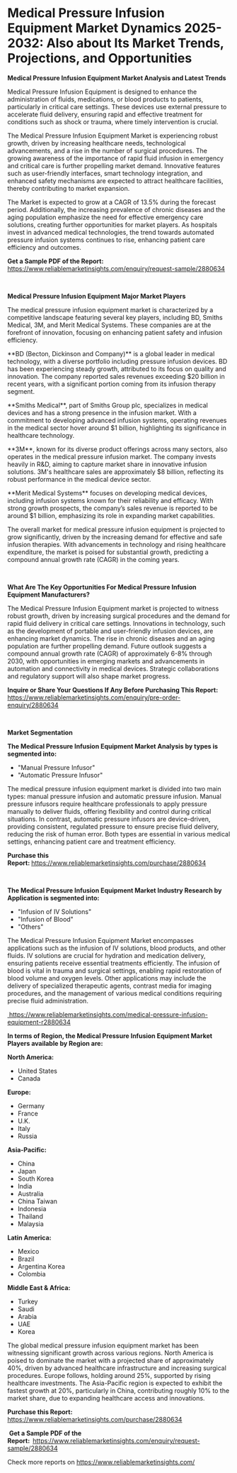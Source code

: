 <p><h1>Medical Pressure Infusion Equipment Market Dynamics 2025-2032: Also about Its Market Trends, Projections, and Opportunities</h1></p><p><strong>Medical Pressure Infusion Equipment Market Analysis and Latest Trends</strong></p>
<p><p>Medical Pressure Infusion Equipment is designed to enhance the administration of fluids, medications, or blood products to patients, particularly in critical care settings. These devices use external pressure to accelerate fluid delivery, ensuring rapid and effective treatment for conditions such as shock or trauma, where timely intervention is crucial.</p><p>The Medical Pressure Infusion Equipment Market is experiencing robust growth, driven by increasing healthcare needs, technological advancements, and a rise in the number of surgical procedures. The growing awareness of the importance of rapid fluid infusion in emergency and critical care is further propelling market demand. Innovative features such as user-friendly interfaces, smart technology integration, and enhanced safety mechanisms are expected to attract healthcare facilities, thereby contributing to market expansion.</p><p>The Market is expected to grow at a CAGR of 13.5% during the forecast period. Additionally, the increasing prevalence of chronic diseases and the aging population emphasize the need for effective emergency care solutions, creating further opportunities for market players. As hospitals invest in advanced medical technologies, the trend towards automated pressure infusion systems continues to rise, enhancing patient care efficiency and outcomes.</p></p>
<p><strong>Get a Sample PDF of the Report:&nbsp;</strong> <a href="https://www.reliablemarketinsights.com/enquiry/request-sample/2880634?utm_campaign=1948&utm_medium=2&utm_source=Github&utm_content=ia&utm_term=12032025&utm_id=medical-pressure-infusion-equipment">https://www.reliablemarketinsights.com/enquiry/request-sample/2880634</a></p>
<p>&nbsp;</p>
<p><strong>Medical Pressure Infusion Equipment Major Market Players</strong></p>
<p><p>The medical pressure infusion equipment market is characterized by a competitive landscape featuring several key players, including BD, Smiths Medical, 3M, and Merit Medical Systems. These companies are at the forefront of innovation, focusing on enhancing patient safety and infusion efficiency.</p><p>**BD (Becton, Dickinson and Company)** is a global leader in medical technology, with a diverse portfolio including pressure infusion devices. BD has been experiencing steady growth, attributed to its focus on quality and innovation. The company reported sales revenues exceeding $20 billion in recent years, with a significant portion coming from its infusion therapy segment.</p><p>**Smiths Medical**, part of Smiths Group plc, specializes in medical devices and has a strong presence in the infusion market. With a commitment to developing advanced infusion systems, operating revenues in the medical sector hover around $1 billion, highlighting its significance in healthcare technology.</p><p>**3M**, known for its diverse product offerings across many sectors, also operates in the medical pressure infusion market. The company invests heavily in R&D, aiming to capture market share in innovative infusion solutions. 3M's healthcare sales are approximately $8 billion, reflecting its robust performance in the medical device sector.</p><p>**Merit Medical Systems** focuses on developing medical devices, including infusion systems known for their reliability and efficacy. With strong growth prospects, the company’s sales revenue is reported to be around $1 billion, emphasizing its role in expanding market capabilities.</p><p>The overall market for medical pressure infusion equipment is projected to grow significantly, driven by the increasing demand for effective and safe infusion therapies. With advancements in technology and rising healthcare expenditure, the market is poised for substantial growth, predicting a compound annual growth rate (CAGR) in the coming years.</p></p>
<p>&nbsp;</p>
<p><strong>What Are The Key Opportunities For Medical Pressure Infusion Equipment Manufacturers?</strong></p>
<p><p>The Medical Pressure Infusion Equipment market is projected to witness robust growth, driven by increasing surgical procedures and the demand for rapid fluid delivery in critical care settings. Innovations in technology, such as the development of portable and user-friendly infusion devices, are enhancing market dynamics. The rise in chronic diseases and an aging population are further propelling demand. Future outlook suggests a compound annual growth rate (CAGR) of approximately 6-8% through 2030, with opportunities in emerging markets and advancements in automation and connectivity in medical devices. Strategic collaborations and regulatory support will also shape market progress.</p></p>
<p><strong>Inquire or Share Your Questions If Any Before Purchasing This Report:</strong> <a href="https://www.reliablemarketinsights.com/enquiry/pre-order-enquiry/2880634?utm_campaign=1948&utm_medium=2&utm_source=Github&utm_content=ia&utm_term=12032025&utm_id=medical-pressure-infusion-equipment">https://www.reliablemarketinsights.com/enquiry/pre-order-enquiry/2880634</a></p>
<p>&nbsp;</p>
<p><strong>Market Segmentation</strong></p>
<p><strong>The Medical Pressure Infusion Equipment Market Analysis by types is segmented into:</strong></p>
<p><ul><li>"Manual Pressure Infusor"</li><li>"Automatic Pressure Infusor"</li></ul></p>
<p><p>The medical pressure infusion equipment market is divided into two main types: manual pressure infusion and automatic pressure infusion. Manual pressure infusors require healthcare professionals to apply pressure manually to deliver fluids, offering flexibility and control during critical situations. In contrast, automatic pressure infusors are device-driven, providing consistent, regulated pressure to ensure precise fluid delivery, reducing the risk of human error. Both types are essential in various medical settings, enhancing patient care and treatment efficiency.</p></p>
<p><strong>Purchase this Report:&nbsp;</strong><a href="https://www.reliablemarketinsights.com/purchase/2880634?utm_campaign=1948&utm_medium=2&utm_source=Github&utm_content=ia&utm_term=12032025&utm_id=medical-pressure-infusion-equipment">https://www.reliablemarketinsights.com/purchase/2880634</a></p>
<p>&nbsp;</p>
<p><strong>The Medical Pressure Infusion Equipment Market Industry Research by Application is segmented into:</strong></p>
<p><ul><li>"Infusion of IV Solutions"</li><li>"Infusion of Blood"</li><li>"Others"</li></ul></p>
<p><p>The Medical Pressure Infusion Equipment Market encompasses applications such as the infusion of IV solutions, blood products, and other fluids. IV solutions are crucial for hydration and medication delivery, ensuring patients receive essential treatments efficiently. The infusion of blood is vital in trauma and surgical settings, enabling rapid restoration of blood volume and oxygen levels. Other applications may include the delivery of specialized therapeutic agents, contrast media for imaging procedures, and the management of various medical conditions requiring precise fluid administration.</p></p>
<p><a href="https://www.reliablemarketinsights.com/medical-pressure-infusion-equipment-r2880634?utm_campaign=1948&utm_medium=2&utm_source=Github&utm_content=ia&utm_term=12032025&utm_id=medical-pressure-infusion-equipment">&nbsp;https://www.reliablemarketinsights.com/medical-pressure-infusion-equipment-r2880634</a></p>
<p><strong>In terms of Region, the Medical Pressure Infusion Equipment Market Players available by Region are:</strong></p>
<p>
    <p> <strong> North America: </strong>
        <ul>
            <li>United States</li>
            <li>Canada</li>
        </ul>
        </p> 
    <p> <strong> Europe: </strong>
        <ul>
            <li>Germany</li>
            <li>France</li>
            <li>U.K.</li>
            <li>Italy</li>
            <li>Russia</li>
        </ul>
        </p> 
    <p> <strong> Asia-Pacific: </strong>
        <ul>
            <li>China</li>
            <li>Japan</li>
            <li>South Korea</li>
            <li>India</li>
            <li>Australia</li>
            <li>China Taiwan</li>
            <li>Indonesia</li>
            <li>Thailand</li>
            <li>Malaysia</li>
        </ul>
        </p> 
    <p> <strong> Latin America: </strong>
        <ul>
            <li>Mexico</li>
            <li>Brazil</li>
            <li>Argentina Korea</li>
            <li>Colombia</li>
        </ul>
        </p> 
    <p> <strong> Middle East & Africa: </strong>
        <ul>
            <li>Turkey</li>
            <li>Saudi</li>
            <li>Arabia</li>
            <li>UAE</li>
            <li>Korea</li>
        </ul>
    </p>
    </p>
<p><p>The global medical pressure infusion equipment market has been witnessing significant growth across various regions. North America is poised to dominate the market with a projected share of approximately 40%, driven by advanced healthcare infrastructure and increasing surgical procedures. Europe follows, holding around 25%, supported by rising healthcare investments. The Asia-Pacific region is expected to exhibit the fastest growth at 20%, particularly in China, contributing roughly 10% to the market share, due to expanding healthcare access and innovations.</p></p>
<p><strong>Purchase this Report: </strong><a href="https://www.reliablemarketinsights.com/purchase/2880634?utm_campaign=1948&utm_medium=2&utm_source=Github&utm_content=ia&utm_term=12032025&utm_id=medical-pressure-infusion-equipment">https://www.reliablemarketinsights.com/purchase/2880634</a></p>
<p>&nbsp;<strong>Get a Sample PDF of the Report:&nbsp;&nbsp;</strong><a href="https://www.reliablemarketinsights.com/enquiry/request-sample/2880634?utm_campaign=1948&utm_medium=2&utm_source=Github&utm_content=ia&utm_term=12032025&utm_id=medical-pressure-infusion-equipment">https://www.reliablemarketinsights.com/enquiry/request-sample/2880634</a></p>
<p><strong></strong></p>
<p>Check more reports on <a href="https://www.reliablemarketinsights.com/?utm_campaign=1948&utm_medium=2&utm_source=Github&utm_content=ia&utm_term=12032025&utm_id=medical-pressure-infusion-equipment">https://www.reliablemarketinsights.com/</a></p>